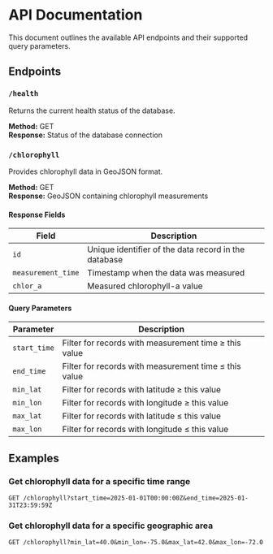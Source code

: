 # API Documentation

This document outlines the available API endpoints and their supported query parameters.

## Endpoints

### `/health`

Returns the current health status of the database.

**Method:** GET  
**Response:** Status of the database connection

### `/chlorophyll`

Provides chlorophyll data in GeoJSON format.

**Method:** GET  
**Response:** GeoJSON containing chlorophyll measurements

#### Response Fields

| Field              | Description                                          |
| ------------------ | ---------------------------------------------------- |
| `id`               | Unique identifier of the data record in the database |
| `measurement_time` | Timestamp when the data was measured                 |
| `chlor_a`          | Measured chlorophyll-a value                         |

#### Query Parameters

| Parameter    | Description                                           |
| ------------ | ----------------------------------------------------- |
| `start_time` | Filter for records with measurement time ≥ this value |
| `end_time`   | Filter for records with measurement time ≤ this value |
| `min_lat`    | Filter for records with latitude ≥ this value         |
| `min_lon`    | Filter for records with longitude ≥ this value        |
| `max_lat`    | Filter for records with latitude ≤ this value         |
| `max_lon`    | Filter for records with longitude ≤ this value        |

## Examples

### Get chlorophyll data for a specific time range

```
GET /chlorophyll?start_time=2025-01-01T00:00:00Z&end_time=2025-01-31T23:59:59Z
```

### Get chlorophyll data for a specific geographic area

```
GET /chlorophyll?min_lat=40.0&min_lon=-75.0&max_lat=42.0&max_lon=-72.0
```

